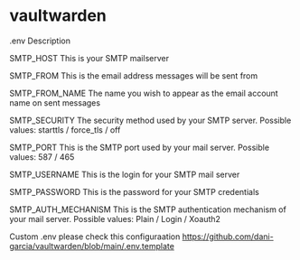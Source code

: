 # vaultwarden

.env Description

SMTP_HOST
This is your SMTP mailserver

SMTP_FROM
This is the email address messages will be sent from

SMTP_FROM_NAME
The name you wish to appear as the email account name on sent messages

SMTP_SECURITY
The security method used by your SMTP server. Possible values: starttls / force_tls / off

SMTP_PORT
This is the SMTP port used by your mail server. Possible values: 587 / 465

SMTP_USERNAME
This is the login for your SMTP mail server

SMTP_PASSWORD
This is the password for your SMTP credentials

SMTP_AUTH_MECHANISM
This is the SMTP authentication mechanism of your mail server. Possible values: Plain / Login / Xoauth2

Custom .env please check this configuraation https://github.com/dani-garcia/vaultwarden/blob/main/.env.template
